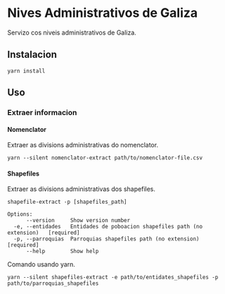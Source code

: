 # Nives Administrativos de Galiza

Servizo cos niveis administrativos de Galiza.

## Instalacion

```shell
yarn install
```

## Uso

### Extraer informacion

#### Nomenclator

Extraer as divisions administrativas do nomenclator.

```shell
yarn --silent nomenclator-extract path/to/nomenclator-file.csv
```

#### Shapefiles

Extraer as divisions administrativas dos shapefiles.

```shell
shapefile-extract -p [shapefiles_path]

Options:
      --version     Show version number
  -e, --entidades   Entidades de poboacion shapefiles path (no extension)   [required]
  -p, --parroquias  Parroquias shapefiles path (no extension)               [required]
      --help        Show help        
```

Comando usando yarn.

```shell
yarn --silent shapefiles-extract -e path/to/entidates_shapefiles -p path/to/parroquias_shapefiles
```
